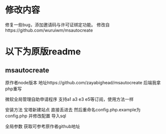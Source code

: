# 修改内容
修复一些bug，添加邀请码与许可证绑定功能。
修改自https://github.com/wuruiwm/msautocreate

# 以下为原版readme
## msautocreate
原作者node版本 地址https://github.com/zayabighead/msautocreate
后端我拿php重写

微软全局管理自助申请程序 支持a1 a3 e3 e5等订阅，使用方法一样

安装方法
宝塔新建站点 直接丢进去
然后重命名config.php.example为config.php 并修改配置  导入sql

全局参数 获取可参考原作者github地址
